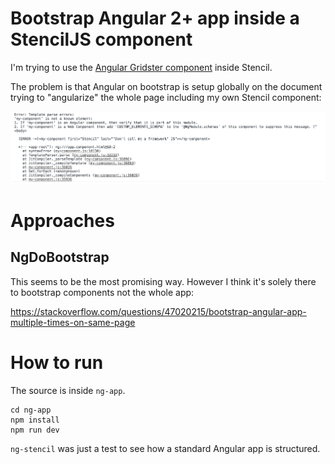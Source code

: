 # Bootstrap Angular 2+ app inside a StencilJS component

I'm trying to use the [Angular Gridster component](https://github.com/tiberiuzuld/angular-gridster2) inside Stencil.

The problem is that Angular on bootstrap is setup globally on the document trying to "angularize" the whole page including my own Stencil component:

![image](https://raw.githubusercontent.com/bitflower/ng-stencil/master/prob.png)

# Approaches

## NgDoBootstrap

This seems to be the most promising way. However I think it's solely there to bootstrap components not the whole app:

https://stackoverflow.com/questions/47020215/bootstrap-angular-app-multiple-times-on-same-page

# How to run

The source is inside `ng-app`. 

```terminal
cd ng-app
npm install
npm run dev
```

`ng-stencil` was just a test to see how a standard Angular app is structured.